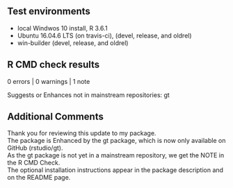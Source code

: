 ## Test environments
* local Windwos 10 install, R 3.6.1
* Ubuntu 16.04.6 LTS (on travis-ci), (devel, release, and oldrel)
* win-builder (devel, release, and oldrel)

## R CMD check results

0 errors | 0 warnings | 1 note

Suggests or Enhances not in mainstream repositories:
  gt

## Additional Comments

Thank you for reviewing this update to my package.  
The package is Enhanced by the gt package, which is now only available on GitHub (rstudio/gt).  
As the gt package is not yet in a mainstream repository, we get the NOTE in the R CMD Check.  
The optional installation instructions appear in the package description and on the README page.
